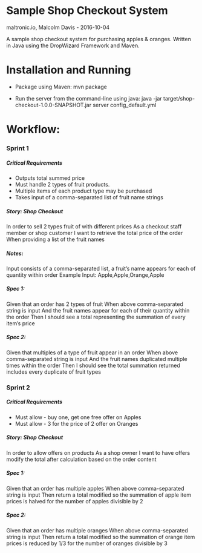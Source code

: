 # Sample Shop Checkout System
maltronic.io, Malcolm Davis - 2016-10-04

A sample shop checkout system for purchasing apples & oranges.
Written in Java using the DropWizard Framework and Maven.

# Installation and Running

- Package using Maven:
mvn package

- Run the server from the command-line using java:
java -jar target/shop-checkout-1.0.0-SNAPSHOT.jar server config_default.yml


# Workflow:

### Sprint 1

##### Critical Requirements

- Outputs total summed price
- Must handle 2 types of fruit products.
- Multiple items of each product type may be purchased
- Takes input of a comma-separated list of fruit name strings


##### Story: Shop Checkout
In order to sell 2 types 
fruit of with different prices
As a checkout staff member or shop customer
I want to retrieve the total price of the order
When providing a list of the fruit names

##### Notes:
Input consists of a comma-separated list, a fruit’s name appears for each of quantity within order
Example Input:
Apple,Apple,Orange,Apple

##### Spec 1:

Given that an order has 2 types of fruit
When above comma-separated string is input
And the fruit names appear for each of their quantity within the order
Then I should see a total representing the summation of every item’s price  

##### Spec 2:

Given that multiples of a type of fruit appear in an order
When above comma-separated string is input
And the fruit names duplicated multiple times within the order
Then I should see the total summation returned includes every duplicate of fruit types



### Sprint 2

##### Critical Requirements
- Must allow - buy one, get one free offer on Apples
- Must allow - 3 for the price of 2 offer on Oranges


##### Story: Shop Checkout
In order to allow offers on products
As a shop owner
I want to have offers modify the total after calculation based on the order content

##### Spec 1:
Given that an order has multiple apples
When above comma-separated string is input
Then return a total modified so the summation of apple item prices is halved for the number of apples divisible by 2

##### Spec 2:
Given that an order has multiple oranges
When above comma-separated string is input
Then return a total modified so the summation of orange item prices is reduced by 1/3 for the number of oranges divisible by 3
